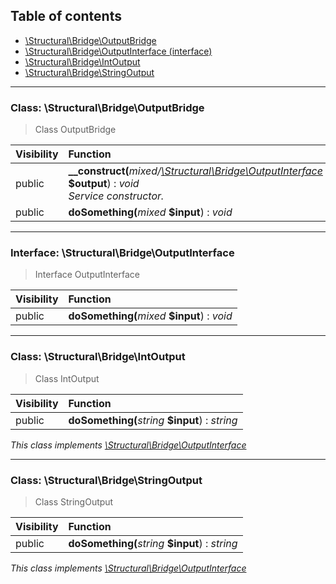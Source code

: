 ## Table of contents

- [\Structural\Bridge\OutputBridge](#class-structuralbridgeoutputbridge)
- [\Structural\Bridge\OutputInterface (interface)](#interface-structuralbridgeoutputinterface)
- [\Structural\Bridge\IntOutput](#class-structuralbridgeintoutput)
- [\Structural\Bridge\StringOutput](#class-structuralbridgestringoutput)

<hr />

### Class: \Structural\Bridge\OutputBridge

> Class OutputBridge

| Visibility | Function |
|:-----------|:---------|
| public | <strong>__construct(</strong><em>mixed/[\Structural\Bridge\OutputInterface](#interface-structuralbridgeoutputinterface)</em> <strong>$output</strong>)</strong> : <em>void</em><br /><em>Service constructor.</em> |
| public | <strong>doSomething(</strong><em>mixed</em> <strong>$input</strong>)</strong> : <em>void</em> |

<hr />

### Interface: \Structural\Bridge\OutputInterface

> Interface OutputInterface

| Visibility | Function |
|:-----------|:---------|
| public | <strong>doSomething(</strong><em>mixed</em> <strong>$input</strong>)</strong> : <em>void</em> |

<hr />

### Class: \Structural\Bridge\IntOutput

> Class IntOutput

| Visibility | Function |
|:-----------|:---------|
| public | <strong>doSomething(</strong><em>string</em> <strong>$input</strong>)</strong> : <em>string</em> |

*This class implements [\Structural\Bridge\OutputInterface](#interface-structuralbridgeoutputinterface)*

<hr />

### Class: \Structural\Bridge\StringOutput

> Class StringOutput

| Visibility | Function |
|:-----------|:---------|
| public | <strong>doSomething(</strong><em>string</em> <strong>$input</strong>)</strong> : <em>string</em> |

*This class implements [\Structural\Bridge\OutputInterface](#interface-structuralbridgeoutputinterface)*

